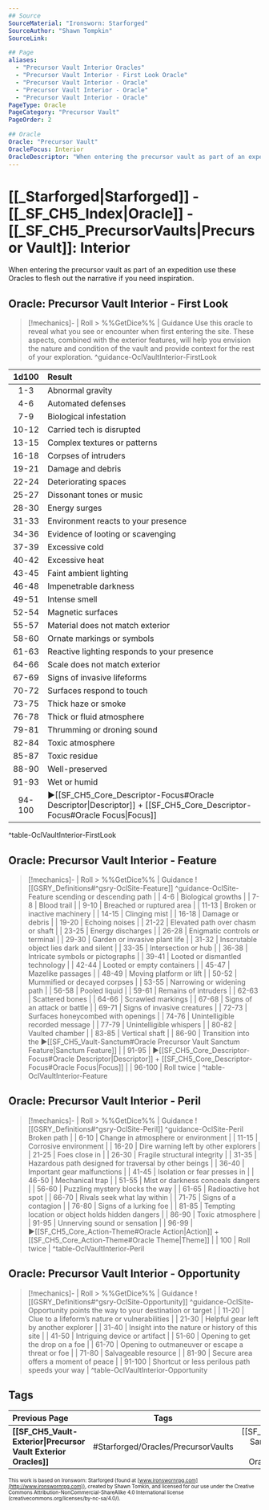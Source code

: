 ```yaml
---
## Source
SourceMaterial: "Ironsworn: Starforged"
SourceAuthor: "Shawn Tompkin"
SourceLink: 

## Page
aliases:
  - "Precursor Vault Interior Oracles"
  - "Precursor Vault Interior - First Look Oracle"
  - "Precursor Vault Interior - Oracle"
  - "Precursor Vault Interior - Oracle"
  - "Precursor Vault Interior - Oracle"
PageType: Oracle
PageCategory: "Precursor Vault"
PageOrder: 2

## Oracle
Oracle: "Precursor Vault"
OracleFocus: Interior
OracleDescriptor: "When entering the precursor vault as part of an expedition use these Oracles to flesh out the narrative if you need inspiration."
---
```

 # [[_Starforged|Starforged]] - [[_SF_CH5_Index|Oracle]] - [[_SF_CH5_PrecursorVaults|Precursor Vault]]: Interior
When entering the precursor vault as part of an expedition use these Oracles to flesh out the narrative if you need inspiration.

## Oracle: Precursor Vault Interior - First Look
> [!mechanics]- | Roll > %%GetDice%% | Guidance
> Use this oracle to reveal what you see or encounter when first entering the site. These aspects, combined with the exterior features, will help you envision the nature and condition of the vault and provide context for the rest of your exploration. ^guidance-OclVaultInterior-FirstLook

| 1d100 | Result |
|:---:|:--- |
| 1-3 | Abnormal gravity |
| 4-6 | Automated defenses |
| 7-9 | Biological infestation |
| 10-12 | Carried tech is disrupted |
| 13-15 | Complex textures or patterns |
| 16-18 | Corpses of intruders |
| 19-21 | Damage and debris |
| 22-24 | Deteriorating spaces |
| 25-27 | Dissonant tones or music |
| 28-30 | Energy surges |
| 31-33 | Environment reacts to your presence |
| 34-36 | Evidence of looting or scavenging |
| 37-39 | Excessive cold |
| 40-42 | Excessive heat |
| 43-45 | Faint ambient lighting |
| 46-48 | Impenetrable darkness |
| 49-51 | Intense smell |
| 52-54 | Magnetic surfaces |
| 55-57 | Material does not match exterior |
| 58-60 | Ornate markings or symbols |
| 61-63 | Reactive lighting responds to your presence |
| 64-66 | Scale does not match exterior |
| 67-69 | Signs of invasive lifeforms |
| 70-72 | Surfaces respond to touch |
| 73-75 | Thick haze or smoke |
| 76-78 | Thick or fluid atmosphere |
| 79-81 | Thrumming or droning sound |
| 82-84 | Toxic atmosphere |
| 85-87 | Toxic residue |
| 88-90 | Well-preserved |
| 91-93 | Wet or humid |
| 94-100 | ▶[[SF_CH5_Core_Descriptor-Focus#Oracle Descriptor\|Descriptor]] + [[SF_CH5_Core_Descriptor-Focus#Oracle Focus\|Focus]] |
^table-OclVaultInterior-FirstLook

## Oracle: Precursor Vault Interior - Feature
> [!mechanics]- | Roll > %%GetDice%% | Guidance
> ![[GSRY_Definitions#^gsry-OclSite-Feature]] ^guidance-OclSite-Feature
[](GSRY_Definitions.md#^gsry-OclSite-Feature)scending or descending path |
| 4-6 | Biological growths |
| 7-8 | Blood trail |
| 9-10 | Breached or ruptured area |
| 11-13 | Broken or inactive machinery |
| 14-15 | Clinging mist |
| 16-18 | Damage or debris |
| 19-20 | Echoing noises |
| 21-22 | Elevated path over chasm or shaft |
| 23-25 | Energy discharges |
| 26-28 | Enigmatic controls or terminal |
| 29-30 | Garden or invasive plant life |
| 31-32 | Inscrutable object lies dark and silent |
| 33-35 | Intersection or hub |
| 36-38 | Intricate symbols or pictographs |
| 39-41 | Looted or dismantled technology |
| 42-44 | Looted or empty containers |
| 45-47 | Mazelike passages |
| 48-49 | Moving platform or lift |
| 50-52 | Mummified or decayed corpses |
| 53-55 | Narrowing or widening path |
| 56-58 | Pooled liquid |
| 59-61 | Remains of intruders |
| 62-63 | Scattered bones |
| 64-66 | Scrawled markings |
| 67-68 | Signs of an attack or battle |
| 69-71 | Signs of invasive creatures |
| 72-73 | Surfaces honeycombed with openings |
| 74-76 | Unintelligible recorded message |
| 77-79 | Unintelligible whispers |
| 80-82 | Vaulted chamber |
| 83-85 | Vertical shaft |
| 86-90 | Transition into the ▶[[SF_CH5_Vault-Sanctum#Oracle Precursor Vault Sanctum Feature\|Sanctum Feature]] |
| 91-95 | ▶[[SF_CH5_Core_Descriptor-Focus#Oracle Descriptor\|Descriptor]] + [[SF_CH5_Core_Descriptor-Focus#Oracle Focus\|Focus]] |
| 96-100 | Roll twice  |
^table-OclVaultInterior-Feature

## Oracle: Precursor Vault Interior - Peril
> [!mechanics]- | Roll > %%GetDice%% | Guidance
> ![[GSRY_Definitions#^gsry-OclSite-Peril]] ^guidance-OclSite-Peril
[](GSRY_Definitions.md#^gsry-OclSite-Peril) Broken path |
| 6-10 | Change in atmosphere or environment |
| 11-15 | Corrosive environment |
| 16-20 | Dire warning left by other explorers |
| 21-25 | Foes close in |
| 26-30 | Fragile structural integrity |
| 31-35 | Hazardous path designed for traversal by other beings |
| 36-40 | Important gear malfunctions |
| 41-45 | Isolation or fear presses in |
| 46-50 | Mechanical trap |
| 51-55 | Mist or darkness conceals dangers |
| 56-60 | Puzzling mystery blocks the way |
| 61-65 | Radioactive hot spot |
| 66-70 | Rivals seek what lay within |
| 71-75 | Signs of a contagion |
| 76-80 | Signs of a lurking foe |
| 81-85 | Tempting location or object holds hidden dangers |
| 86-90 | Toxic atmosphere |
| 91-95 | Unnerving sound or sensation |
| 96-99 | ▶[[SF_CH5_Core_Action-Theme#Oracle Action\|Action]] + [[SF_CH5_Core_Action-Theme#Oracle Theme\|Theme]] |
| 100 | Roll twice |
^table-OclVaultInterior-Peril

## Oracle: Precursor Vault Interior - Opportunity
> [!mechanics]- | Roll > %%GetDice%% | Guidance
> ![[GSRY_Definitions#^gsry-OclSite-Opportunity]] ^guidance-OclSite-Opportunity
[](GSRY_Definitions.md#^gsry-OclSite-Opportunity) points the way to your destination or target |
| 11-20 | Clue to a lifeform’s nature or vulnerabilities |
| 21-30 | Helpful gear left by another explorer |
| 31-40 | Insight into the nature or history of this site |
| 41-50 | Intriguing device or artifact |
| 51-60 | Opening to get the drop on a foe |
| 61-70 | Opening to outmaneuver or escape a threat or foe |
| 71-80 | Salvageable resource |
| 81-90 | Secure area offers a moment of peace |
| 91-100 | Shortcut or less perilous path speeds your way |
^table-OclVaultInterior-Opportunity

## Tags
| Previous Page | Tags | Next Page |
|:--- |:---:| ---:|
| **[[SF_CH5_Vault-Exterior\|Precursor Vault Exterior Oracles]]** | #Starforged/Oracles/PrecursorVaults |[[SF_CH5_Vault-Sanctum\|Vault Sanctum Oracles]]s]]** |

<font size=-2>This work is based on Ironsworn: Starforged (found at [www.ironswornrpg.com](http://www.ironswornrpg.com)), created by Shawn Tomkin, and licensed for our use under the Creative Commons Attribution-NonCommercial-ShareAlike 4.0 International license  (creativecommons.org/licenses/by-nc-sa/4.0/).</font>